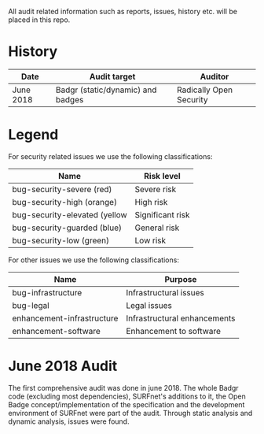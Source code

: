 All audit related information such as reports, issues, history etc. will be placed in this repo.

# History
| Date | Audit target | Auditor |
| --- | --- | --- |
| June 2018 | Badgr (static/dynamic) and badges | Radically Open Security |

# Legend
For security related issues we use the following classifications:

| Name | Risk level |
| --- | --- |
| bug-security-severe (red) | Severe risk |
| bug-security-high (orange) | High risk |
| bug-security-elevated (yellow | Significant risk |
| bug-security-guarded (blue) | General risk |
| bug-security-low (green) | Low risk |

For other issues we use the following classifications:

| Name | Purpose |
| --- | --- |
| bug-infrastructure | Infrastructural issues |
| bug-legal | Legal issues |
| enhancement-infrastructure | Infrastructural enhancements |
| enhancement-software | Enhancement to software |

# June 2018 Audit
The first comprehensive audit was done in june 2018. The whole Badgr code (excluding most dependencies), SURFnet's additions to it, the Open Badge concept/implementation of the specification and the development environment of SURFnet were part of the audit. Through static analysis and dynamic analysis, issues were found. 
